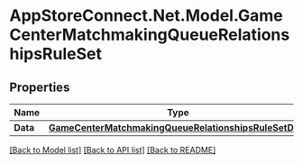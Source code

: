 # AppStoreConnect.Net.Model.GameCenterMatchmakingQueueRelationshipsRuleSet

## Properties

Name | Type | Description | Notes
------------ | ------------- | ------------- | -------------
**Data** | [**GameCenterMatchmakingQueueRelationshipsRuleSetData**](GameCenterMatchmakingQueueRelationshipsRuleSetData.md) |  | [optional] 

[[Back to Model list]](../README.md#documentation-for-models) [[Back to API list]](../README.md#documentation-for-api-endpoints) [[Back to README]](../README.md)

